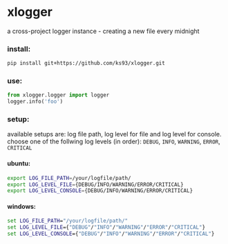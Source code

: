 # xlogger

a cross-project logger instance - creating a new file every midnight
### install:
```bash
pip install git+https://github.com/ks93/xlogger.git
```

### use:
```python
from xlogger.logger import logger
logger.info('foo')
```

### setup:
available setups are: log file path, log level for file and log level for console.
choose one of the follwing log levels (in order): `DEBUG`, `INFO`, `WARNING`, `ERROR`, `CRITICAL`

#### ubuntu:
```bash
export LOG_FILE_PATH=/your/logfile/path/
export LOG_LEVEL_FILE={DEBUG/INFO/WARNING/ERROR/CRITICAL}
export LOG_LEVEL_CONSOLE={DEBUG/INFO/WARNING/ERROR/CRITICAL}
```

#### windows:
```cmd
set LOG_FILE_PATH="/your/logfile/path/"
set LOG_LEVEL_FILE={"DEBUG"/"INFO"/"WARNING"/"ERROR"/"CRITICAL"}
set LOG_LEVEL_CONSOLE={"DEBUG"/"INFO"/"WARNING"/"ERROR"/"CRITICAL"}
```
